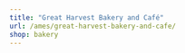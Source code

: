 ```yaml
---
title: "Great Harvest Bakery and Café"
url: /ames/great-harvest-bakery-and-cafe/
shop: bakery
---
```

